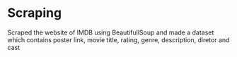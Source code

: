 # Scraping
Scraped the website of IMDB using BeautifullSoup and made a dataset which contains poster link, movie title, rating, genre, description, diretor and cast
